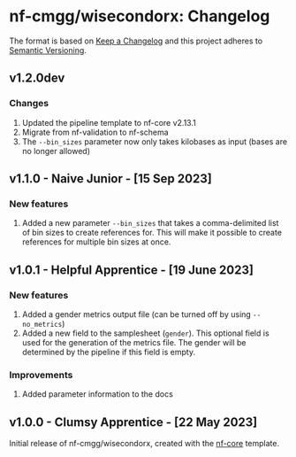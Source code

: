 # nf-cmgg/wisecondorx: Changelog

The format is based on [Keep a Changelog](https://keepachangelog.com/en/1.0.0/)
and this project adheres to [Semantic Versioning](https://semver.org/spec/v2.0.0.html).

## v1.2.0dev

### Changes

1. Updated the pipeline template to nf-core v2.13.1
2. Migrate from nf-validation to nf-schema
3. The `--bin_sizes` parameter now only takes kilobases as input (bases are no longer allowed)

## v1.1.0 - Naive Junior - [15 Sep 2023]

### New features

1. Added a new parameter `--bin_sizes` that takes a comma-delimited list of bin sizes to create references for. This will make it possible to create references for multiple bin sizes at once.

## v1.0.1 - Helpful Apprentice - [19 June 2023]

### New features

1. Added a gender metrics output file (can be turned off by using `--no_metrics`)
2. Added a new field to the samplesheet (`gender`). This optional field is used for the generation of the metrics file. The gender will be determined by the pipeline if this field is empty.

### Improvements

1. Added parameter information to the docs

## v1.0.0 - Clumsy Apprentice - [22 May 2023]

Initial release of nf-cmgg/wisecondorx, created with the [nf-core](https://nf-co.re/) template.
